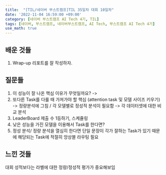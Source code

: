 ```yaml
---
title:  "[TIL/네이버 부스트캠프]TIL 35일차 대회 10일차"
date: '2022-11-04 16:59:00 +09:00'
category: [네이버 부스트캠프 AI Tech 4기, TIL]
tags: [네이버, 부스트캠프, 네이버부스트캠프, AI Tech, 부스트캠프 AI Tech 4기]
use_math: true
---
```

## 배운 것들
1. Wrap-up 리포트를 잘 작성하자.

## 질문들
1. 이 성능이 잘 나온 핵심 이유가 무엇일까요? -> 
2. 또다른 Task를 다룰 때 가져가야 할 핵심 (attention task 및 모델 사이즈 키우기)
   -> 정량분석에 그침 / 각 모델별로 정성적 분석이 필요함 -> 각 데이터셋에 대한 비교 분석
3. LeaderBoard 제출 수 1등하기, 스케쥴링
4. 낮은 성능을 가진 모델을 이용해서 Task를 한다면?
5. 정성 분석/ 정량 분석을 열심히 한다면 단일 문장이 각가 잘하는 Task가 있기 때문에 해당되는 Task에 적절히 앙상블 라우팅 필요

## 느낀 것들
대회 성적보다는 라벨에 대한 정량/정성적 평가가 중요해보임